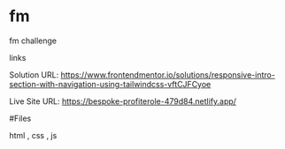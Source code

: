# fm
fm challenge


links

Solution URL: https://www.frontendmentor.io/solutions/responsive-intro-section-with-navigation-using-tailwindcss-vftCJFCyoe

Live Site URL:  https://bespoke-profiterole-479d84.netlify.app/



#Files


html , css , js 






